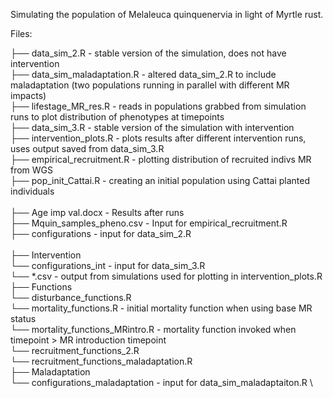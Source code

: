 Simulating the population of Melaleuca quinquenervia in light of Myrtle rust.

Files:


├── data_sim_2.R - stable version of the simulation, does not have intervention \
├── data_sim_maladaptation.R - altered data_sim_2.R to include maladaptation (two populations running in parallel with different MR impacts) \
├── lifestage_MR_res.R - reads in populations grabbed from simulation runs to plot distribution of phenotypes at timepoints \
├── data_sim_3.R - stable version of the simulation with intervention \
├── intervention_plots.R - plots results after different intervention runs, uses output saved from data_sim_3.R \
├── empirical_recruitment.R - plotting distribution of recruited indivs MR from WGS \
├── pop_init_Cattai.R - creating an initial population using Cattai planted individuals \
 \
├── Age imp val.docx - Results after runs \
├── Mquin_samples_pheno.csv - Input for empirical_recruitment.R \
├── configurations - input for data_sim_2.R  \
 \
├── Intervention \
   └── configurations_int - input for data_sim_3.R \
   └── *.csv - output from simulations used for plotting in intervention_plots.R \
├── Functions \
   └── disturbance_functions.R \
   └── mortality_functions.R - initial mortality function when using base MR status \
   └── mortality_functions_MRintro.R - mortality function invoked when timepoint > MR introduction timepoint \
   └── recruitment_functions_2.R \
   └── recruitment_functions_maladaptation.R \
├── Maladaptation \
   └── configurations_maladaptation - input for data_sim_maladaptaiton.R \
